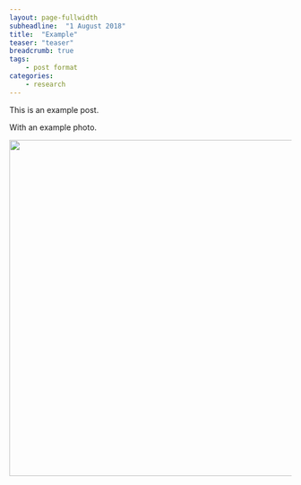 ```yaml
---
layout: page-fullwidth
subheadline:  "1 August 2018"
title:  "Example"
teaser: "teaser"
breadcrumb: true
tags:
    - post format
categories:
    - research
---
```


This is an example post.

With an example photo.

<img src="/assets/img/blog_posts/2018-08-03-img1.jpg" width="600">
